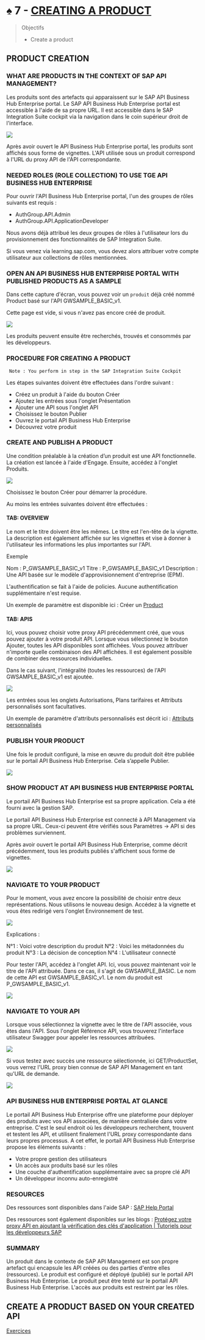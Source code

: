 # ♠ 7 - [CREATING A PRODUCT](https://learning.sap.com/learning-journeys/developing-with-sap-integration-suite/creating-a-product_fc942de6-ff7b-4263-bd2b-f33fe481bc3d)

> Objectifs
>
> - Create a product

## PRODUCT CREATION

### WHAT ARE PRODUCTS IN THE CONTEXT OF SAP API MANAGEMENT?

Les produits sont des artefacts qui apparaissent sur le SAP API Business Hub Enterprise portal. Le SAP API Business Hub Enterprise portal est accessible à l'aide de sa propre URL. Il est accessible dans le SAP Integration Suite cockpit via la navigation dans le coin supérieur droit de l'interface.

![](./RESSOURCES/CLD900_U3_L5_48.png)

Après avoir ouvert le API Business Hub Enterprise portal, les produits sont affichés sous forme de vignettes. L'API utilisée sous un produit correspond à l'URL du proxy API de l'API correspondante.

### NEEDED ROLES (ROLE COLLECTION) TO USE TGE API BUSINESS HUB ENTERPRISE

Pour ouvrir l'API Business Hub Enterprise portal, l'un des groupes de rôles suivants est requis :

- AuthGroup.API.Admin
- AuthGroup.API.ApplicationDeveloper

Nous avons déjà attribué les deux groupes de rôles à l'utilisateur lors du provisionnement des fonctionnalités de SAP Integration Suite.

Si vous venez via learning.sap.com, vous devez alors attribuer votre compte utilisateur aux collections de rôles mentionnées.

### OPEN AN API BUSINESS HUB ENTERPRISE PORTAL WITH PUBLISHED PRODUCTS AS A SAMPLE

Dans cette capture d'écran, vous pouvez voir un `produit` déjà créé nommé Product basé sur l'API GWSAMPLE_BASIC_v1.

Cette page est vide, si vous n'avez pas encore créé de produit.

![](./RESSOURCES/CLD900_U3_L5_50.png)

Les produits peuvent ensuite être recherchés, trouvés et consommés par les développeurs.

### PROCEDURE FOR CREATING A PRODUCT

     Note : You perform in step in the SAP Integration Suite Cockpit

Les étapes suivantes doivent être effectuées dans l'ordre suivant :

- Créez un produit à l'aide du bouton Créer
- Ajoutez les entrées sous l'onglet Présentation
- Ajouter une API sous l'onglet API
- Choisissez le bouton Publier
- Ouvrez le portail API Business Hub Enterprise
- Découvrez votre produit

### CREATE AND PUBLISH A PRODUCT

Une condition préalable à la création d’un produit est une API fonctionnelle. La création est lancée à l'aide d'Engage. Ensuite, accédez à l'onglet Produits.

![](./RESSOURCES/CLD900_U3_L5_42.png)

Choisissez le bouton Créer pour démarrer la procédure.

Au moins les entrées suivantes doivent être effectuées :

#### TAB: OVERVIEW

Le nom et le titre doivent être les mêmes. Le titre est l'en-tête de la vignette. La description est également affichée sur les vignettes et vise à donner à l'utilisateur les informations les plus importantes sur l'API.

Exemple

Nom : P_GWSAMPLE_BASIC_v1
Titre : P_GWSAMPLE_BASIC_v1
Description : Une API basée sur le modèle d'approvisionnement d'entreprise (EPM).

L'authentification se fait à l'aide de policies. Aucune authentification supplémentaire n'est requise.

Un exemple de paramètre est disponible ici : Créer un [Product](https://help.sap.com/docs/SAP_INTEGRATION_SUITE/51ab953548be4459bfe8539ecaeee98d/d7696221f36947a481b154335b89010d.html)

#### TAB: APIS

Ici, vous pouvez choisir votre proxy API précédemment créé, que vous pouvez ajouter à votre produit API. Lorsque vous sélectionnez le bouton Ajouter, toutes les API disponibles sont affichées. Vous pouvez attribuer n'importe quelle combinaison des API affichées. Il est également possible de combiner des ressources individuelles.

Dans le cas suivant, l'intégralité (toutes les ressources) de l'API GWSAMPLE_BASIC_v1 est ajoutée.

![](./RESSOURCES/CLD900_U3_L5_45.png)

Les entrées sous les onglets Autorisations, Plans tarifaires et Attributs personnalisés sont facultatives.

Un exemple de paramètre d'attributs personnalisés est décrit ici : [Attributs personnalisés](https://help.sap.com/docs/SAP_INTEGRATION_SUITE/51ab953548be4459bfe8539ecaeee98d/90a5a6d2a75f4426964ec85c49faef88.html)

### PUBLISH YOUR PRODUCT

Une fois le produit configuré, la mise en œuvre du produit doit être publiée sur le portail API Business Hub Enterprise. Cela s’appelle Publier.

![](./RESSOURCES/CLD900_U3_L5_46.png)

### SHOW PRODUCT AT API BUSINESS HUB ENTERPRISE PORTAL

Le portail API Business Hub Enterprise est sa propre application. Cela a été fourni avec la gestion SAP.

Le portail API Business Hub Enterprise est connecté à API Management via sa propre URL. Ceux-ci peuvent être vérifiés sous Paramètres → API si des problèmes surviennent.

Après avoir ouvert le portail API Business Hub Enterprise, comme décrit précédemment, tous les produits publiés s'affichent sous forme de vignettes.

![](./RESSOURCES/CLD900_U3_L5_50.png)

### NAVIGATE TO YOUR PRODUCT

Pour le moment, vous avez encore la possibilité de choisir entre deux représentations. Nous utilisons le nouveau design. Accédez à la vignette et vous êtes redirigé vers l'onglet Environnement de test.

![](./RESSOURCES/CLD900_20_U3L7_010_scr.png)

Explications :

N°1 : Voici votre description du produit
N°2 : Voici les métadonnées du produit
N°3 : La décision de conception
N°4 : L'utilisateur connecté

Pour tester l'API, accédez à l'onglet API. Ici, vous pouvez maintenant voir le titre de l'API attribuée. Dans ce cas, il s'agit de GWSAMPLE_BASIC. Le nom de cette API est GWSAMPLE_BASIC_v1. Le nom du produit est P_GWSAMPLE_BASIC_v1.

![](./RESSOURCES/CLD900_20_U3L7_011_scr.png)

### NAVIGATE TO YOUR API

Lorsque vous sélectionnez la vignette avec le titre de l'API associée, vous êtes dans l'API. Sous l'onglet Référence API, vous trouverez l'interface utilisateur Swagger pour appeler les ressources attribuées.

![](./RESSOURCES/CLD900_20_U3L7_012_scr.png)

Si vous testez avec succès une ressource sélectionnée, ici GET/ProductSet, vous verrez l'URL proxy bien connue de SAP API Management en tant qu'URL de demande.

![](./RESSOURCES/CLD900_20_U3L7_013_scr.png)

### API BUSINESS HUB ENTERPRISE PORTAL AT GLANCE

Le portail API Business Hub Enterprise offre une plateforme pour déployer des produits avec vos API associées, de manière centralisée dans votre entreprise. C'est le seul endroit où les développeurs recherchent, trouvent et testent les API, et utilisent finalement l'URL proxy correspondante dans leurs propres processus. A cet effet, le portail API Business Hub Enterprise propose les éléments suivants :

- Votre propre gestion des utilisateurs
- Un accès aux produits basé sur les rôles
- Une couche d'authentification supplémentaire avec sa propre clé API
- Un développeur inconnu auto-enregistré

### RESOURCES

Des ressources sont disponibles dans l'aide SAP : [SAP Help Portal](https://help.sap.com/docs/SAP_CLOUD_PLATFORM_API_MANAGEMENT/66d066d903c2473f81ec33acfe2ccdb4/7d8514b4ab46455e8416723003b414d7.html?locale=en-US)

Des ressources sont également disponibles sur les blogs : [Protégez votre proxy API en ajoutant la vérification des clés d'application | Tutoriels pour les développeurs SAP](https://developers.sap.com/tutorials/hcp-apim-verify-api.html)

### SUMMARY

Un produit dans le contexte de SAP API Management est son propre artefact qui encapsule les API créées ou des parties d'entre elles (ressources). Le produit est configuré et déployé (publié) sur le portail API Business Hub Enterprise. Le produit peut être testé sur le portail API Business Hub Enterprise. L'accès aux produits est restreint par les rôles.

## CREATE A PRODUCT BASED ON YOUR CREATED API

[Exercices](https://learning.sap.com/learning-journeys/developing-with-sap-integration-suite/creating-a-product_fc942de6-ff7b-4263-bd2b-f33fe481bc3d)
